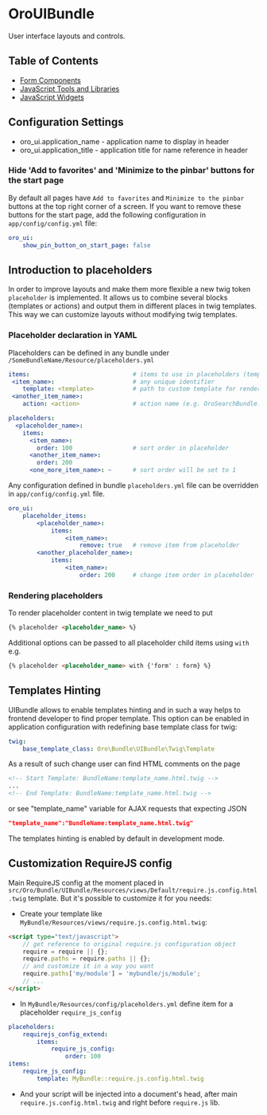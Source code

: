 OroUIBundle
===========

User interface layouts and controls.

## Table of Contents

- [Form Components](./Resources/doc/reference/form_components.md)
- [JavaScript Tools and Libraries](./Resources/doc/reference/js_tools_and_libraries.md)
- [JavaScript Widgets](./Resources/doc/reference/widgets.md)

## Configuration Settings

- oro_ui.application_name - application name to display in header
- oro_ui.application_title - application title for name reference in header

### Hide 'Add to favorites' and 'Minimize to the pinbar' buttons for the start page
By default all pages have `Add to favorites` and `Minimize to the pinbar` buttons at the top right corner of a screen. If you want to remove these buttons for the start page, add the following configuration in `app/config/config.yml` file:

```yaml
oro_ui:
    show_pin_button_on_start_page: false
```

## Introduction to placeholders

In order to improve layouts and make them more flexible a new twig token `placeholder` is implemented. It allows us to combine
several blocks (templates or actions) and output them in different places in twig templates. This way we can customize layouts
without modifying twig templates.

### Placeholder declaration in YAML

Placeholders can be defined in any bundle under `/SomeBundleName/Resource/placeholders.yml`

```yaml
items:                             # items to use in placeholders (templates or actions)
 <item_name>:                      # any unique identifier
    template: <template>           # path to custom template for renderer
 <another_item_name>:
    action: <action>               # action name (e.g. OroSearchBundle:Search:searchBar)

placeholders:
  <placeholder_name>:
    items:
      <item_name>:
        order: 100                 # sort order in placeholder
      <another_item_name>:
        order: 200
      <one_more_item_name>: ~      # sort order will be set to 1
```

Any configuration defined in bundle `placeholders.yml` file can be overridden in `app/config/config.yml` file.

```yaml
oro_ui:
    placeholder_items:
        <placeholder_name>:
            items:
                <item_name>:
                    remove: true   # remove item from placeholder
        <another_placeholder_name>:
            items:
                <item_name>:
                    order: 200     # change item order in placeholder
```

### Rendering placeholders

To render placeholder content in twig template we need to put

```html
{% placeholder <placeholder_name> %}
```

Additional options can be passed to all placeholder child items using `with` e.g.

```html
{% placeholder <placeholder_name> with {'form' : form} %}
```

## Templates Hinting

UIBundle allows to enable templates hinting and in such a way helps to frontend developer to find proper template.
This option can be enabled in application configuration with redefining base template class for twig:

```yaml
twig:
    base_template_class: Oro\Bundle\UIBundle\Twig\Template
```

As a result of such change user can find HTML comments on the page
```html
<!-- Start Template: BundleName:template_name.html.twig -->
...
<!-- End Template: BundleName:template_name.html.twig -->
```
or see "template_name" variable for AJAX requests that expecting JSON
```json
"template_name":"BundleName:template_name.html.twig"
```

The templates hinting is enabled by default in development mode.

## Customization RequireJS config
Main RequireJS config at the moment placed in `src/Oro/Bundle/UIBundle/Resources/views/Default/require.js.config.html.twig` template. But it's possible to customize it for you needs:

 - Create your template like `MyBundle/Resources/views/require.js.config.html.twig`:

```html
<script type="text/javascript">
    // get reference to original require.js configuration object
    require = require || {};
    require.paths = require.paths || {};
    // and customize it in a way you want
    require.paths['my/module'] = 'mybundle/js/module';
    // ...
</script>
```

 - In `MyBundle/Resources/config/placeholders.yml` define item for a placeholder `require_js_config`

```yml
placeholders:
    requirejs_config_extend:
        items:
            require_js_config:
                order: 100
items:
    require_js_config:
        template: MyBundle::require.js.config.html.twig
```

 - And your script will be injected into a document's head, after main `require.js.config.html.twig` and right before `require.js` lib.
